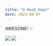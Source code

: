 ```yaml
---
title: "A Noob Hope"
date: 2023-08-07
---
```

<p>AWESOME! ✨</p>
<img SRC="https://via.placeholder.com/500x200">
<img src="https://raw.githubusercontent.com/ikcerog/Swglegends-adventures/main/first-photo.png" style="max-width: 100%;">

